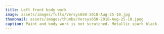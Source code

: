 ```yaml
---
title: Left front body work
image: assets/images/fulls/Versys650-2018-Aug-25-10.jpg
thumbnail: assets/images/thumbs/Versys650-2018-Aug-25-10.jpeg
caption: Paint and body work is not scratched. Metallic spark black.
---
```

